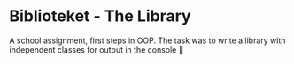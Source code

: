 Biblioteket - The Library
=========================

A school assignment, first steps in OOP.
The task was to write a library with independent classes for output in the console 🥇
